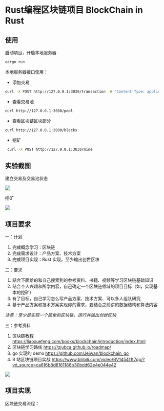 # Rust编程区块链项目 BlockChain in Rust

## 使用

启动项目，开启本地服务器

```bash
cargo run
```

本地服务器接口使用：

- 添加交易

```bash
curl -X POST http://127.0.0.1:3030/transaction -H "Content-Type: application/json" -d '{"value":100,"lock_time":0}'
```

- 查看交易池

```bash
curl http://127.0.0.1:3030/pool
```

- 查看区块链区块部分

```bash
curl http://127.0.0.1:3030/blocks
```

- 挖矿

```bash
 curl -X POST http://127.0.0.1:3030/mine
```

## 实验截图

建立交易及交易池状态

![](/img/image01.png)

挖矿

![](/img/image02.png)

## 项目要求

一：计划

1. 完成概念学习：区块链
2. 完成需求设计：产品方案、技术方案
3. 完成项目实现：Rust 实现，至少输出创世区块

二：要求

1. 结合下面给的和自己搜索到的参考资料、书籍、视频等学习区块链基础知识
2. 结合个人兴趣和所学内容，自己确定一个区块链领域的项目目标（如，实现基本的挖矿）
3. 有了目标，自己学习怎么写产品方案、技术方案、可以多人组队研究
4. 基于产品方案和技术方案实现你的需求，要结合之前讲的数据结构和算法内容

*注意：至少是实现一个简单的区块链，运行并输出创世区块*

三：参考资料
1. 区块链教程 https://liaoxuefeng.com/books/blockchain/introduction/index.html
2. 区块链学习路线 https://zjubca.github.io/roadmap/
3. go 实现的 demo https://github.com/Jeiwan/blockchain_go
4. B 站区块链项目实战 https://www.bilibili.com/video/BV145411t7qp/?vd_source=ca616b8d8161186b30bdd62e4e044e42

![](https://img.dodolalorc.cn/i/2025/03/03/67c5515c5fd95.png)

## 项目实现

区块链交易流程：